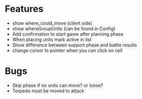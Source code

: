 Features
=======
- show where_could_move (client side)
- show whereGroupUnits (can be found in Config)
- Add confirmation to start game after planning phase
- When placing units mark active in list
- Show difference between support phase and battle results
- change cursor to pointer when you can click on cell

Bugs
=======
- Skip phase if no units can move? or loose?
- Torpedo must be moved to attack
